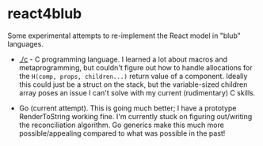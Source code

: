 # react4blub

Some experimental attempts to re-implement the React model in "blub" languages.

- [./c](./c) - C programming language. I learned a lot about macros and
  metaprogramming, but couldn't figure out how to handle allocations for the
  `H(comp, props, children...)` return value of a component. Ideally this could
  just be a struct on the stack, but the variable-sized children array poses an
  issue I can't solve with my current (rudimentary) C skills.

- Go (current attempt). This is going much better; I have a prototype
  RenderToString working fine. I'm currently stuck on figuring out/writing the
  reconciliation algorithm. Go generics make this much more possible/appealing
  compared to what was possible in the past!
